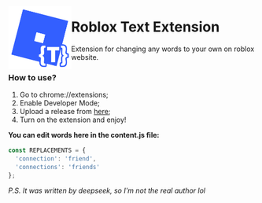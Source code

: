 <img src="https://github.com/4d3r/rbx-text-extension/blob/main/src/icon.png?raw=true"
  width="128"
  height="128"
  style="float:left;">
# Roblox Text Extension
Extension for changing any words to your own on roblox website.

### How to use?
1. Go to chrome://extensions;
2. Enable Developer Mode;
3. Upload a release from [here]([https://www.example.com](https://github.com/4d3r/rbx-text-extension/releases));
4. Turn on the extension and enjoy!

**You can edit words here in the content.js file:**
```js
const REPLACEMENTS = {
  'connection': 'friend',
  'connections': 'friends'
};
```

*P.S. It was written by deepseek, so I'm not the real author lol*
